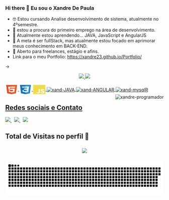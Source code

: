   ### Hi there 👋 Eu sou o Xandre De Paula

- 🤓 Estou cursando Analise desenvolvimento de sistema, atualmente no 4ºsemestre.
- 🔭 estou a procura do primeiro emprego na área de desenvolvimento.  
- 🌱 Atualmente estou aprendendo... JAVA, JavaScript e AngularJS 
- 👀 A meta é ser fullStack, mas atualmente estou focado em aprimorar meus conhecimento em BACK-END.
- 💬 Aberto para freelances, estágio e afins.
- Link para o meu Portfolio: https://xandre23.github.io/Portfolio/

->

 <div align="center">
  <a href="https://github.com/xandre23">
  <img height="160em" src="https://github-readme-stats.vercel.app/api?username=xandre23&show_icons=true&theme=dark&include_all_commits=true&count_private=true"/>
  <img height="160em" src="https://github-readme-stats.vercel.app/api/top-langs/?username=xandre23&layout=compact&langs_count=16&theme=dark"/>
</div>
  
  <div style="display: inline_block"><br>
  <img align="center" alt="Rafa-HTML" height="30" width="40" src="https://raw.githubusercontent.com/devicons/devicon/master/icons/html5/html5-original.svg">
  <img align="center" alt="Rafa-CSS" height="30" width="40" src="https://raw.githubusercontent.com/devicons/devicon/master/icons/css3/css3-original.svg">
  <img align="center" alt="Rafa-Js" height="30" width="40" src="https://raw.githubusercontent.com/devicons/devicon/master/icons/javascript/javascript-plain.svg">
  <img align="center" alt="xand-JAVA" height="60" width="40" src="https://cdn.jsdelivr.net/gh/devicons/devicon/icons/java/java-original-wordmark.svg">
  <img align="center" alt="xand-ANGULAR" height="60" width="40" src="https://cdn.jsdelivr.net/gh/devicons/devicon/icons/angularjs/angularjs-original.svg">
    <img align="center" alt="xand-mysqlR" height="80" width="50" src="https://cdn.jsdelivr.net/gh/devicons/devicon/icons/mysql/mysql-original-wordmark.svg">
    <img align="right" alt="xandre-programador" src="https://3.bp.blogspot.com/-K-Zq3zUy6Jc/VQR2tr-cRmI/AAAAAAACGHc/SCmGq9UtYxQ/s1600/73.gif">
    
</div>
  
  
  
  
 
    
 
## Redes sociais e Contato

<a href="mailto:xandredepaula2312@gmail.com">
  <img src="https://img.shields.io/badge/Gmail-D14836?style=for-the-badge&logo=gmail&logoColor=white"/>
</a>
&nbsp;
<a href="https://api.whatsapp.com/send?phone=5511987527124&text=Ol%C3%A1%2C%20Bem%20vindo!">
  <img src="https://img.shields.io/badge/WhatsApp-25D366?style=for-the-badge&logo=whatsapp&logoColor=white"/>
</a>
&nbsp;
<a href="https://www.linkedin.com/in/xandre23/">
  <img src="https://img.shields.io/badge/LinkedIn-0077B5?style=for-the-badge&logo=linkedin&logoColor=white"/>
</a>
    
    
  ## Total de Visitas no perfil 👀 <p align="center"> <img alingn="center" src="https://profile-counter.glitch.me/xandre23/count.svg" /> </p>
  
    
    
    
    
 
  
 
  
 ![Snake animation](https://github.com/Xandre23/Xandre23/blob/output/github-contribution-grid-snake.svg)
 

